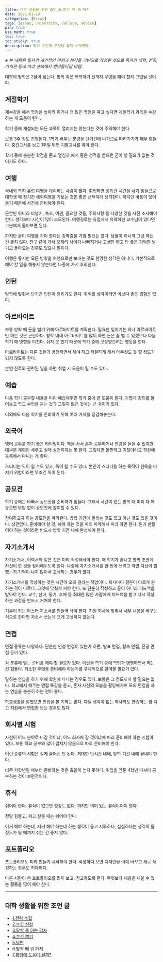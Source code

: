 ```yaml
---
title: 대학 생활을 위한 조언_6.방학 때 뭐 하지
date: 2021-01-29
categories: [Essay]
tags: [essay, university, college, advice]
pin: true
use_math: true
toc: true
toc_sticky: true
description: 방학 기간에 무엇을 할지 소개했다.
---
```


_※ 본 내용은 필자의 개인적인 경험과 생각을 기반으로 작성한 것으로 독자의 대학, 전공, 가치관 등에 따라 선택해서 받아들이길 바람._  

대학의 방학은 2달이 넘는다. 방학 혹은 복학하기 전까지 무엇을 해야 할지 고민될 것이다.

## __계절학기__

재수강을 해서 학점을 높이려 하거나 더 많은 학점을 따고 싶다면 계절학기 과목을 수강하는 게 도움이 된다.

학기 중에 개설되는 모든 과목이 열리지는 않는다는 것에 주의해야 한다.

보통 3주 정도 진행된다. 1학기 배우는 분량을 단기간에 나가므로 따라가기가 매우 힘들다. 중간고사를 보고 1주일 뒤면 기말고사를 봐야 한다.

학기 중에 충분한 학점을 듣고 열심히 해서 좋은 성적을 받으면 굳이 할 필요가 없는 것이기도 하다.

## __여행__

국내외 특히 유럽 여행을 계획하는 사람이 많다. 취업하면 장기간 시간을 내기 힘들므로 대학생 때 장기간 해외여행을 가보는 것은 좋은 선택이라 생각한다. 하지만 비용이 많이 들기 때문에 사전에 준비해야 한다.

돈뿐만 아니라 비행기, 숙소, 여권, 필요한 것들, 주의사항 등 다양한 것을 사전 조사해야 한다. 생각보다 시간이 많이 소모된다. 여행경로는 유럽에서 유학하신 교수님이 있다면 그분에게 물어보면 된다.

하지만 굳이 여행을 가야 한다는 강박증을 가질 필요는 없다. 남들이 하니까 그냥 하는 건 좋지 않다. 친구 같이 가서 오히려 사이가 나빠지거나 고생만 하고 안 좋은 기억만 남기고 돌아오는 경우도 있으니 말이다.

여행은 좋지만 모든 방학을 여행으로만 보내는 것도 현명한 생각은 아니다. 기본적으로 해야 할 일을 해놓지 않는다면 나중에 가서 후회한다.

## __인턴__

방학에 맞춰서 단기간 인턴이 열리기도 한다. 취직할 생각이라면 이보다 좋은 경험은 없다.

## __아르바이트__

보통 방학 때 돈을 벌기 위해 아르바이트를 계획한다. 필요한 일이기는 하나 아르바이트만 하는 것은 곤란하다. 방학 내내 아르바이트를 많이 하면 돈은 좀 벌 수 있겠으나 다음 학기 때 영향을 미친다. 쉬지 못 했기 때문에 학기 중에 보상받으려는 행동을 한다.

아르바이트는 다른 것들과 병행하면서 해야 하고 적절하게 해서 아무것도 못 할 정도가 되지 않도록 한다.

본인 진로와 관련된 일을 하면 취업 시 도움이 될 수도 있다.

## __예습__

다음 학기 공부할 내용을 미리 예습해두면 학기 중에 큰 도움이 된다. 가볍게 강의를 들어놓고 학교 수업을 듣는 것과 그렇지 않은 것에는 큰 차이가 있다.

이외에도 다음 학기를 준비하기 위해 여러 가지를 점검해놓는다.

## __외국어__

영어 공부를 하기 좋은 타이밍이다. 책을 사서 혼자 공부하거나 인강을 들을 수 있지만, 대부분 계획만 세우고 실제 실천하지는 못 한다. 그렇다면 불편하고 귀찮더라도 학원에 등록해서 다니는 게 좋다.

스터디는 약이 될 수도 있고, 독이 될 수도 있다. 본인이 스터디를 하는 목적이 친목을 다지기 위함이라면 무조건 독이 된다.

## __공모전__

학기 중에는 바빠서 공모전을 준비하기 힘들다. 그래서 시간이 있는 방학 때 미리 다 해놓으면 부담 없이 공모전에 참여할 수 있다.

참여하고자 하는 공모전을 파악한다. 방학 기간에 열리는 것도 있고 아닌 것도 있을 것이다. 상관없다. 준비해야 할 것, 해야 하는 것을 미리 파악해서 미리 하면 된다. 뭔가 만들어야 하는 것이라면 반드시 방학 기간 내에 완성해야 한다.

## __자기소개서__

자기소개서, 이력서와 같은 것은 미리 작성해놔야 한다. 매 학기가 끝나고 방학 초반에 자신이 한 것을 정리해두도록 한다. 나중에 자기소개서를 한 번에 쓰려고 하면 자신이 뭘 했는지 기억이 나지 않아서 고생하는 경우가 많다.

자기소개서를 작성하는 것은 시간이 오래 걸리는 작업이다. 회사마다 질문이 다르게 원하는 것이 다르다. 그것에 맞춰서 써야 한다. 또 단순히 작성하고 끝이 아니라 피드백을 받아야 한다. 교수, 선배, 동기, 후배 등 최대한 많은 사람에게 피드백을 받고 다시 작성하는 과정을 반드시 거쳐야 한다.

기본이 되는 마스터 자소서를 만들어 놔야 한다. 지원 회사에 맞춰서 세부 내용을 바꾸는 식으로 한다면 자소서 쓰는데 크게 고생하지 않는다.

## __면접__

면접 종류는 다양하다. 단순한 인성 면접이 있는가 하면, 발표 면접, 합숙 면접, 전공 면접 등이 있다.

각 분류에 맞는 준비를 해야 할 필요가 있다. 이것을 학기 중에 학업과 병행하면서 하는 건 힘들다. 최소한 무엇을 준비해야 하는가를 구체적으로 알아볼 필요가 있다.

말하는 연습을 하기 위해 학원에 다니는 경우도 있다. 보통은 그 정도까지 할 필요는 없다. 학교에서 해주는 면접 특강을 듣고, 혼자 자신의 모습을 촬영해가며 모의 면접을 하는 연습을 충분히 하는 편이 좋다.

학교생활을 잘했으면 면접을 볼 기회는 많다. 다닐 생각이 없는 회사라도 연습하는 셈 치고 지원해서 면접만 보는 경우도 많다.

## __회사별 시험__

자신이 어느 분야로 나갈 것이냐, 어느 회사에 갈 것이냐에 따라 준비해야 하는 시험이 있다. 보통 학교 공부와 많이 겹치지 않음으로 따로 준비해야 한다.

이런 종류의 시험은 길게 끌어선 안 된다. 최대한 단시간 내에, 방학 기간 내에 끝내야 한다.

너무 저학년일 때부터 준비하는 것은 효율이 높지 못하다. 취업을 앞둔 4학년 때부터 공부하는 것이 보편적이다.

## __휴식__

쉬어야 한다. 휴식이 없으면 성장도 없다. 하지만 의미 있는 휴식이어야 한다.

정말 힘들고, 쉬고 싶을 때는 쉬어야 한다.

이거 해야 하는데, 저거 해야 하는데 하는 생각이 들고 지루하다, 심심하다는 생각이 들 정도가 될 때까지 쉬는 건 좋지 않다.

## __포트폴리오__

포트폴리오도 미리 만들기 시작해야 한다. 작성하다 보면 디자인을 아예 바꾸고 새로 작성하는 경우도 허다하다.

다른 사람이 쓴 포트폴리오를 많이 보고, 참고하도록 한다. 무엇보다 내용을 채울 수 있는 활동을 많이 해야 한다.

***

## __대학 생활을 위한 조언 글__

- [1.전략 수립](https://chalgx.github.io/essay/AdviceforUniversity1)
- [2.수강 신청](https://chalgx.github.io/essay/AdviceforUniversity2)
- [3.말할 줄 아는 감자](https://chalgx.github.io/essay/AdviceforUniversity3)
- [4.본전 뽑기](https://chalgx.github.io/essay/AdviceforUniversity4)
- [5.낭만](https://chalgx.github.io/essay/AdviceforUniversity5)
- 6.방학 때 뭐 하지
- [7.취업에 도움이 될까?](https://chalgx.github.io/essay/AdviceforUniversity7)
